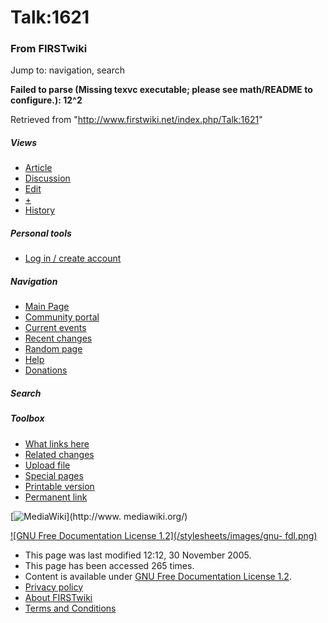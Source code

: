 # Talk:1621

### From FIRSTwiki

Jump to: navigation, search

**Failed to parse (Missing texvc executable; please see math/README to configure.): 12^2**

Retrieved from "<http://www.firstwiki.net/index.php/Talk:1621>"

##### Views

  * [Article](/index.php/1621)
  * [Discussion](/index.php/Talk:1621)
  * [Edit](/index.php?title=Talk:1621&action=edit)
  * [+](/index.php?title=Talk:1621&action=edit&section=new)
  * [History](/index.php?title=Talk:1621&action=history)

##### Personal tools

  * [Log in / create account](/index.php?title=Special:Userlogin&returnto=Talk:1621)

[](/index.php/Main_Page "Main Page" )

##### Navigation

  * [Main Page](/index.php/Main_Page)
  * [Community portal](/index.php/FIRSTwiki:Community_portal)
  * [Current events](/index.php/Current_events)
  * [Recent changes](/index.php/Special:Recentchanges)
  * [Random page](/index.php/Special:Random)
  * [Help](/index.php/Help:Contents)
  * [Donations](/index.php/FIRSTwiki:Site_support)

##### Search



##### Toolbox

  * [What links here](/index.php/Special:Whatlinkshere/Talk:1621)
  * [Related changes](/index.php/Special:Recentchangeslinked/Talk:1621)
  * [Upload file](/index.php/Special:Upload)
  * [Special pages](/index.php/Special:Specialpages)
  * [Printable version](/index.php?title=Talk:1621&printable=yes)
  * [Permanent link](/index.php?title=Talk:1621&oldid=40801)

[![MediaWiki](/skins/common/images/poweredby_mediawiki_88x31.png)](http://www.
mediawiki.org/)

[![GNU Free Documentation License 1.2](/stylesheets/images/gnu-
fdl.png)](http://www.gnu.org/copyleft/fdl.html)

  * This page was last modified 12:12, 30 November 2005.
  * This page has been accessed 265 times.
  * Content is available under [GNU Free Documentation License 1.2](http://www.gnu.org/copyleft/fdl.html "http://www.gnu.org/copyleft/fdl.html" ).
  * [Privacy policy](/index.php/FIRSTwiki:Privacy_policy "FIRSTwiki:Privacy policy" )
  * [About FIRSTwiki](/index.php/FIRSTwiki:About "FIRSTwiki:About" )
  * [Terms and Conditions](/index.php/FIRSTwiki:Terms_and_conditions "FIRSTwiki:Terms and conditions" )

